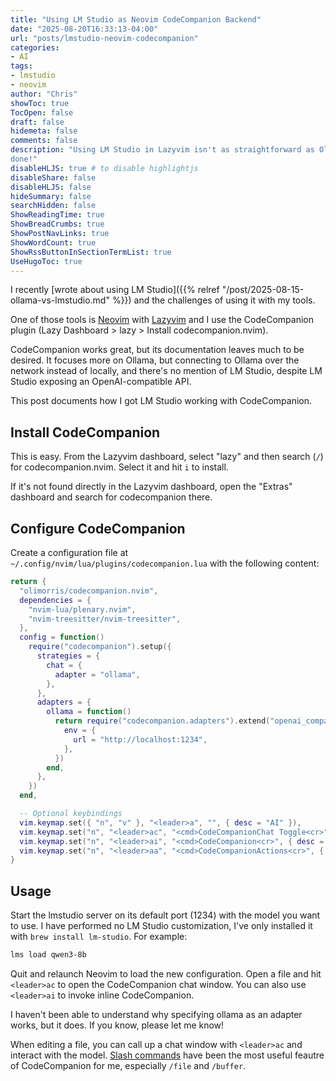 ```yaml
---
title: "Using LM Studio as Neovim CodeCompanion Backend"
date: "2025-08-20T16:33:13-04:00"
url: "posts/lmstudio-neovim-codecompanion"
categories:
- AI
tags:
- lmstudio
- neovim
author: "Chris"
showToc: true
TocOpen: false
draft: false
hidemeta: false
comments: false
description: "Using LM Studio in Lazyvim isn't as straightforward as Ollama but it can be
done!"
disableHLJS: true # to disable highlightjs
disableShare: false
disableHLJS: false
hideSummary: false
searchHidden: false
ShowReadingTime: true
ShowBreadCrumbs: true
ShowPostNavLinks: true
ShowWordCount: true
ShowRssButtonInSectionTermList: true
UseHugoToc: true
---
```

I recently [wrote about using LM Studio]({{% relref
"/post/2025-08-15-ollama-vs-lmstudio.md" %}}) and the challenges of using it
with my tools.

One of those tools is [Neovim](https://neovim.io/) with
[Lazyvim](https://www.lazyvim.org/) and I use the CodeCompanion plugin (Lazy
Dashboard > lazy > Install codecompanion.nvim).

CodeCompanion works great, but its documentation leaves much to be desired. It
focuses more on Ollama, but connecting to Ollama over the network instead of
locally, and there's no mention of LM Studio, despite LM Studio exposing an
OpenAI-compatible API.

This post documents how I got LM Studio working with CodeCompanion.

## Install CodeCompanion

This is easy. From the Lazyvim dashboard, select "lazy" and then search (`/`)
for codecompanion.nvim. Select it and hit `i` to install.

If it's not found directly in the Lazyvim dashboard, open the "Extras" dashboard
and search for codecompanion there.

## Configure CodeCompanion

Create a configuration file at `~/.config/nvim/lua/plugins/codecompanion.lua`
with the following content:

```lua
return {
  "olimorris/codecompanion.nvim",
  dependencies = {
    "nvim-lua/plenary.nvim",
    "nvim-treesitter/nvim-treesitter",
  },
  config = function()
    require("codecompanion").setup({
      strategies = {
        chat = {
          adapter = "ollama",
        },
      },
      adapters = {
        ollama = function()
          return require("codecompanion.adapters").extend("openai_compatible", {
            env = {
              url = "http://localhost:1234",
            },
          })
        end,
      },
    })
  end,

  -- Optional keybindings
  vim.keymap.set({ "n", "v" }, "<leader>a", "", { desc = "AI" }),
  vim.keymap.set("n", "<leader>ac", "<cmd>CodeCompanionChat Toggle<cr>", { desc = "Open CodeCompanion Chat" }),
  vim.keymap.set("n", "<leader>ai", "<cmd>CodeCompanion<cr>", { desc = "Inline CodeCompanion" }),
  vim.keymap.set("n", "<leader>aa", "<cmd>CodeCompanionActions<cr>", { desc = "CodeCompanion Actions" }),
}
```

## Usage

Start the lmstudio server on its default port (1234) with the model you want to
use. I have performed no LM Studio customization, I've only installed it with
`brew install lm-studio`. For example:

```bash
lms load qwen3-8b
```

Quit and relaunch Neovim to load the new configuration. Open a file and hit
`<leader>ac` to open the CodeCompanion chat window. You can also use
`<leader>ai` to invoke inline CodeCompanion.

I haven't been able to understand why specifying ollama as an adapter works, but
it does. If you know, please let me know!

When editing a file, you can call up a chat window with `<leader>ac` and
interact with the model. [Slash
commands](https://codecompanion.olimorris.dev/usage/chat-buffer/slash-commands.html)
have been the most useful feautre of CodeCompanion for me, especially `/file`
and `/buffer`.
